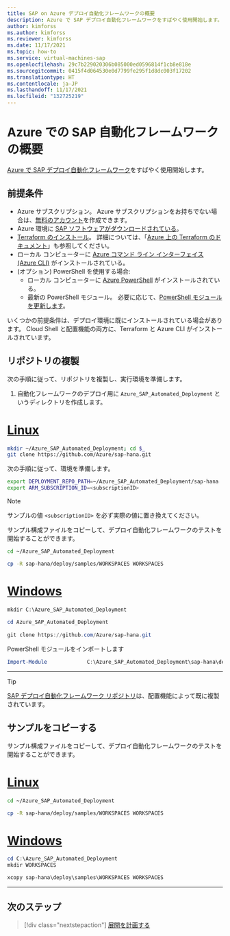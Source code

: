 ```yaml
---
title: SAP on Azure デプロイ自動化フレームワークの概要
description: Azure で SAP デプロイ自動化フレームワークをすばやく使用開始します。 サンプル パラメーター ファイルを使用して構成例をデプロイします。
author: kimforss
ms.author: kimforss
ms.reviewer: kimforss
ms.date: 11/17/2021
ms.topic: how-to
ms.service: virtual-machines-sap
ms.openlocfilehash: 29c7b229020306b085000ed0596814f1cb8e818e
ms.sourcegitcommit: 0415f4d064530e0d7799fe295f1d8dc003f17202
ms.translationtype: HT
ms.contentlocale: ja-JP
ms.lasthandoff: 11/17/2021
ms.locfileid: "132725219"
---
```

# <a name="get-started-with-sap-automation-framework-on-azure"></a>Azure での SAP 自動化フレームワークの概要

[Azure で SAP デプロイ自動化フレームワーク](automation-deployment-framework.md)をすばやく使用開始します。

## <a name="prerequisites"></a>前提条件


- Azure サブスクリプション。 Azure サブスクリプションをお持ちでない場合は、[無料のアカウント](https://azure.microsoft.com/free/?WT.mc_id=A261C142F)を作成できます。
- Azure 環境に [SAP ソフトウェアがダウンロードされている](automation-software.md)。
- [Terraform のインストール](https://www.terraform.io/)。 詳細については、「[Azure 上の Terraform のドキュメント](/azure/developer/terraform/)」も参照してください。
- ローカル コンピューターに [Azure コマンド ライン インターフェイス (Azure CLI)](/cli/azure/install-azure-cli) がインストールされている。
- (オプション) PowerShell を使用する場合:
    - ローカル コンピューターに [Azure PowerShell](/powershell/azure/install-az-ps#update-the-azure-powershell-module) がインストールされている。
    - 最新の PowerShell モジュール。 必要に応じて、[PowerShell モジュールを更新します](/powershell/azure/install-az-ps#update-the-azure-powershell-module)。

いくつかの前提条件は、デプロイ環境に既にインストールされている場合があります。 Cloud Shell と配置機能の両方に、Terraform と Azure CLI がインストールされています。
## <a name="clone-the-repository"></a>リポジトリの複製

次の手順に従って、リポジトリを複製し、実行環境を準備します。

1. 自動化フレームワークのデプロイ用に `Azure_SAP_Automated_Deployment` というディレクトリを作成します。 

# <a name="linux"></a>[Linux](#tab/linux)

```bash
mkdir ~/Azure_SAP_Automated_Deployment; cd $_
git clone https://github.com/Azure/sap-hana.git 
```

次の手順に従って、環境を準備します。

```bash
export DEPLOYMENT_REPO_PATH=~/Azure_SAP_Automated_Deployment/sap-hana
export ARM_SUBSCRIPTION_ID=<subscriptionID>
```
> [!NOTE]
> サンプルの値 `<subscriptionID>` を必ず実際の値に置き換えてください。

サンプル構成ファイルをコピーして、デプロイ自動化フレームワークのテストを開始することができます。

```bash
cd ~/Azure_SAP_Automated_Deployment

cp -R sap-hana/deploy/samples/WORKSPACES WORKSPACES

```


# <a name="windows"></a>[Windows](#tab/windows)

```powershell
mkdir C:\Azure_SAP_Automated_Deployment
    
cd Azure_SAP_Automated_Deployment
    
git clone https://github.com/Azure/sap-hana.git 
```

PowerShell モジュールをインポートします

```powershell
Import-Module             C:\Azure_SAP_Automated_Deployment\sap-hana\deploy\scripts\pwsh\SAPDeploymentUtilities\Output\SAPDeploymentUtilities\SAPDeploymentUtilitiespsd1
```

---

> [!TIP]
> [SAP デプロイ自動化フレームワーク リポジトリ](https://github.com/Azure/sap-hana)は、配置機能によって既に複製されています。 

## <a name="copy-the-samples"></a>サンプルをコピーする

サンプル構成ファイルをコピーして、デプロイ自動化フレームワークのテストを開始することができます。

# <a name="linux"></a>[Linux](#tab/linux)

```bash
cd ~/Azure_SAP_Automated_Deployment

cp -R sap-hana/deploy/samples/WORKSPACES WORKSPACES
```
# <a name="windows"></a>[Windows](#tab/windows)

```powershell
cd C:\Azure_SAP_Automated_Deployment
mkdir WORKSPACES

xcopy sap-hana\deploy\samples\WORKSPACES WORKSPACES
```

---


## <a name="next-step"></a>次のステップ

> [!div class="nextstepaction"]
> [展開を計画する](automation-plan-deployment.md)
